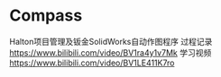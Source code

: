 # Compass
 Halton项目管理及钣金SolidWorks自动作图程序
 过程记录
 https://www.bilibili.com/video/BV1ra4y1v7Mk
 学习视频
 https://www.bilibili.com/video/BV1LE411K7ro
 
 
 
